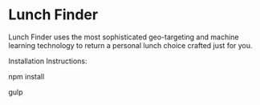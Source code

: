 # Lunch Finder

Lunch Finder uses the most sophisticated geo-targeting and machine learning technology to return a personal lunch choice crafted just for you.


Installation Instructions:

npm install

gulp

